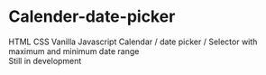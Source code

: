 # Calender-date-picker
HTML CSS Vanilla Javascript Calendar / date picker / Selector with maximum and minimum date range  
Still in development
